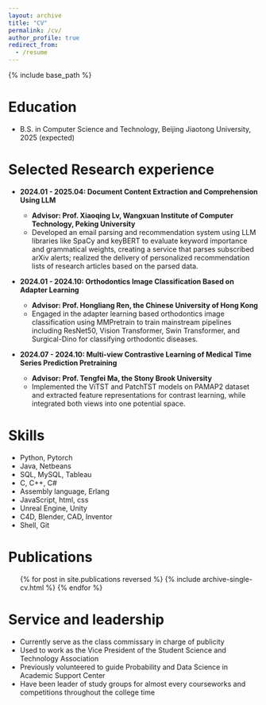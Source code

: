 ```yaml
---
layout: archive
title: "CV"
permalink: /cv/
author_profile: true
redirect_from:
  - /resume
---
```


{% include base_path %}

Education
======
* B.S. in Computer Science and Technology, Beijing Jiaotong University, 2025 (expected)

Selected Research experience
======
* **2024.01 - 2025.04: Document Content Extraction and Comprehension Using LLM**
  * **Advisor: Prof. Xiaoqing Lv, Wangxuan Institute of Computer Technology, Peking University**
  * Developed an email parsing and recommendation system using LLM libraries like SpaCy and keyBERT to evaluate
keyword importance and grammatical weights, creating a service that parses subscribed arXiv alerts; realized the delivery of personalized recommendation lists of research articles based on the parsed data.

* **2024.01 - 2024.10: Orthodontics Image Classification Based on Adapter Learning**
  * **Advisor: Prof. Hongliang Ren, the Chinese University of Hong Kong**
  * Engaged in the adapter learning based orthodontics image classification using MMPretrain to train mainstream pipelines including ResNet50, Vision Transformer, Swin Transformer, and Surgical-Dino for classifying orthodontic diseases.

* **2024.07 - 2024.10: Multi-view Contrastive Learning of Medical Time Series Prediction Pretraining**
  * **Advisor: Prof. Tengfei Ma, the Stony Brook University**
  * Implemented the ViTST and PatchTST models on PAMAP2 dataset and extracted feature representations for contrast learning, while integrated both views into one potential space. 
  
Skills
======
* Python, Pytorch
* Java, Netbeans
* SQL, MySQL, Tableau
* C, C++, C#
* Assembly language, Erlang
* JavaScript, html, css
* Unreal Engine, Unity
* C4D, Blender, CAD, Inventor
* Shell, Git

Publications
======
  <ul>{% for post in site.publications reversed %}
    {% include archive-single-cv.html %}
  {% endfor %}</ul>
  
Service and leadership
======
* Currently serve as the class commissary in charge of publicity
* Used to work as the Vice President of the Student Science and Technology Association
* Previously volunteered to guide Probability and Data Science in Academic Support Center
* Have been leader of study groups for almost every courseworks and competitions throughout the college time
